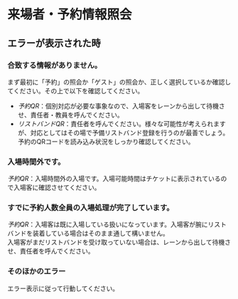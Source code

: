# 来場者・予約情報照会

## エラーが表示された時

### 合致する情報がありません。

まず最初に「予約」の照会か「ゲスト」の照会か、正しく選択しているか確認してください。その上で以下を確認してください。

- *予約QR*：個別対応が必要な事象なので、入場客をレーンから出して待機させ、責任者・教員を呼んでください。
- *リストバンドQR*：責任者を呼んでください。様々な可能性が考えられますが、対応としてはその場で予備リストバンド登録を行うのが最善でしょう。予約のQRコードを読み込み状況をしっかり確認してください。

### 入場時間外です。

*予約QR*：入場時間外の入場です。入場可能時間はチケットに表示されているので入場客に確認させてください。

### すでに予約人数全員の入場処理が完了しています。

*予約QR*：入場客は既に入場している扱いになっています。入場客が腕にリストバンドを装着している場合はそのまま通して構いません。  
入場客がまだリストバンドを受け取っていない場合は、レーンから出して待機させ、責任者を呼んでください。

### そのほかのエラー

エラー表示に従って行動してください。
